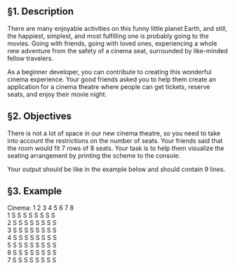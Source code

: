 ## §1. Description
There are many enjoyable activities on this funny little planet Earth, and still, the happiest, simplest, and most fulfilling one is probably going to the movies. Going with friends, going with loved ones, experiencing a whole new adventure from the safety of a cinema seat, surrounded by like-minded fellow travelers.

As a beginner developer, you can contribute to creating this wonderful cinema experience. Your good friends asked you to help them create an application for a cinema theatre where people can get tickets, reserve seats, and enjoy their movie night.

## §2. Objectives
There is not a lot of space in our new cinema theatre, so you need to take into account the restrictions on the number of seats. Your friends said that the room would fit 7 rows of 8 seats. Your task is to help them visualize the seating arrangement by printing the scheme to the console.

Your output should be like in the example below and should contain 9 lines.

## §3. Example
Cinema:
    1 2 3 4 5 6 7 8  
  1 S S S S S S S S  
  2 S S S S S S S S  
  3 S S S S S S S S  
  4 S S S S S S S S  
  5 S S S S S S S S  
  6 S S S S S S S S  
  7 S S S S S S S S
